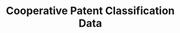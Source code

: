 ---
bigquery: https://console.cloud.google.com/bigquery?p=patents-public-data&d=cpc&page=dataset
citation: '“Cooperative Patent Classification” by the EPO and USPTO, for public use. '
contributors: EPO, USPTO
cost: None
description: Cooperative Patent Classification Data contains the scheme and definitions
  of the Cooperative Patent Classification system for classifying patent documents.
  The CPC is the result of a partnership between the EPO and the USPTO in their joint
  effort to develop a common, internationally compatible classification system for
  technical documents, in particular patent publications, which will be used by both
  offices in the patent granting process
documentation: https://www.cooperativepatentclassification.org/cpcSchemeAndDefinitions
last_edit: 04/07/2022, 03:48:07
location: https://www.cooperativepatentclassification.org/index
maintained_by: USPTO, EPO
schema_fields:
- glossary
- informativeReferences
- notAllocatable
- dateRevised
- applicationReferences
- children
- informative_references
- title_part
- symbol
- limitingReferences
- residualReferences
- not_allocatable
- parents
- residual_references
- ipcConcordant
- additional_only
- level
- application_references
- title_full
- status
- ipc_concordant
- titlePart
- synonyms
- breakdownCode
- limiting_references
- date_revised
- child_groups
- breakdown_code
- titleFull
- sizeCache
- definition
- childGroups
shortname: cooperative_patent_classification
tags:
- patents
- science
title: Cooperative Patent Classification Data
uuid: 984374a7-16e9-4b35-9445-458daceb01bf
---